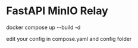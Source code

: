 # FastAPI MinIO Relay
docker compose up --build -d

edit your config in compose.yaml and config folder